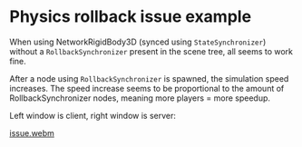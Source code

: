 # Physics rollback issue example

When using NetworkRigidBody3D (synced using `StateSynchronizer`) without a `RollbackSynchronizer` present in the scene tree, all seems to work fine.

After a node using `RollbackSynchronizer` is spawned, the simulation speed increases. The speed increase seems to be proportional to the amount of RollbackSynchronizer nodes, meaning more players = more speedup.

Left window is client, right window is server:

[issue.webm](https://github.com/user-attachments/assets/bbb1f080-dd8d-4664-90b9-d804e0ae7411)
